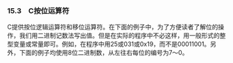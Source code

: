 ### 15.3　C按位运算符

C提供按位逻辑运算符和移位运算符。在下面的例子中，为了方便读者了解位的操作，我们用二进制记数法写出值。但是在实际的程序中不必这样，用一般形式的整型变量或常量即可。例如，在程序中用25或031或0x19，而不是00011001。另外，下面的例子均使用8位二进制数，从左往右每位的编号为7～0。

